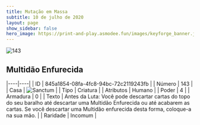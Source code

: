 ```yaml
---
title: Mutação em Massa
subtitle: 10 de julho de 2020
layout: page
show_sidebar: false
hero_image: https://print-and-play.asmodee.fun/images/keyforge_banner.jpg
---
```


![143](https://cdn.keyforgegame.com/media/card_front/pt/479_143_VQJJCXPW6JWP_pt.png)

## Multidão Enfurecida

|----|----|
| ID | 845a1854-08fa-4fc8-94bc-72c2119243fb |
| Número | 143 |
| Casa | ![Sanctum](https://archonarcana.com/images/thumb/c/c7/Sanctum.png/22px-Sanctum.png "Santuário") |
| Tipo | Criatura |
| Atributos | Humano |
| Poder | 4 |
| Armadura | 0 |
| Texto | Antes da Luta: Você pode descartar cartas do topo do seu baralho até descartar uma Multidão Enfurecida ou até acabarem as cartas. Se você descartar uma Multidão enfurecida desta forma, coloque-a na sua mão. |
| Raridade | Incomum |
